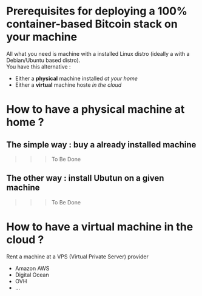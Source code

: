 Prerequisites for deploying a 100% container-based Bitcoin stack on your machine
==
All what you need is machine with a installed Linux distro (ideally a with a Debian/Ubuntu based distro).   
You have this alternative : 
* Either a __physical__ machine installed _at your home_
* Either a __virtual__ machine hoste _in the cloud_

How to have a physical machine at home ?
==
The simple way : buy a already installed machine
-
>>> To Be Done

The other way : install Ubutun on a given machine
-
>>> To Be Done

How to have a virtual machine in the cloud ?
==
Rent a machine at a VPS (Virtual Private Server) provider 
* Amazon AWS
* Digital Ocean
* OVH
* ...
